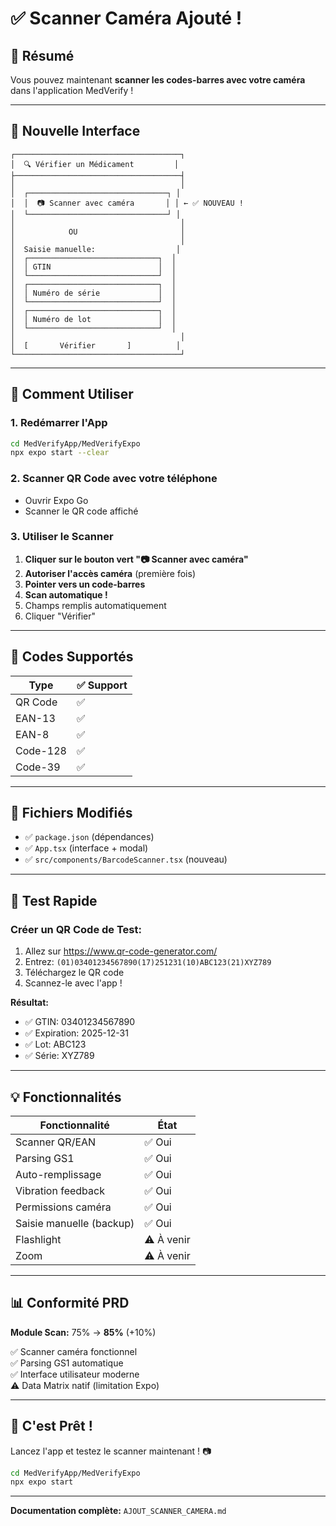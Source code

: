# ✅ Scanner Caméra Ajouté !

## 🎯 Résumé

Vous pouvez maintenant **scanner les codes-barres avec votre caméra** dans l'application MedVerify !

---

## 📸 Nouvelle Interface

```
┌─────────────────────────────────────┐
│  🔍 Vérifier un Médicament         │
├─────────────────────────────────────┤
│                                     │
│  ┌───────────────────────────────┐ │
│  │  📷 Scanner avec caméra       │ │ ← ✅ NOUVEAU !
│  └───────────────────────────────┘ │
│                                     │
│            OU                       │
│                                     │
│  Saisie manuelle:                  │
│  ┌─────────────────────────────┐  │
│  │ GTIN                        │  │
│  └─────────────────────────────┘  │
│  ┌─────────────────────────────┐  │
│  │ Numéro de série             │  │
│  └─────────────────────────────┘  │
│  ┌─────────────────────────────┐  │
│  │ Numéro de lot               │  │
│  └─────────────────────────────┘  │
│                                     │
│  [       Vérifier       ]          │
└─────────────────────────────────────┘
```

---

## 🚀 Comment Utiliser

### 1. Redémarrer l'App

```bash
cd MedVerifyApp/MedVerifyExpo
npx expo start --clear
```

### 2. Scanner QR Code avec votre téléphone

- Ouvrir Expo Go
- Scanner le QR code affiché

### 3. Utiliser le Scanner

1. **Cliquer sur le bouton vert "📷 Scanner avec caméra"**
2. **Autoriser l'accès caméra** (première fois)
3. **Pointer vers un code-barres**
4. **Scan automatique !**
5. Champs remplis automatiquement
6. Cliquer "Vérifier"

---

## 📱 Codes Supportés

| Type     | ✅ Support |
| -------- | ---------- |
| QR Code  | ✅         |
| EAN-13   | ✅         |
| EAN-8    | ✅         |
| Code-128 | ✅         |
| Code-39  | ✅         |

---

## 📂 Fichiers Modifiés

- ✅ `package.json` (dépendances)
- ✅ `App.tsx` (interface + modal)
- ✅ `src/components/BarcodeScanner.tsx` (nouveau)

---

## 🧪 Test Rapide

### Créer un QR Code de Test:

1. Allez sur https://www.qr-code-generator.com/
2. Entrez: `(01)03401234567890(17)251231(10)ABC123(21)XYZ789`
3. Téléchargez le QR code
4. Scannez-le avec l'app !

**Résultat:**

- ✅ GTIN: 03401234567890
- ✅ Expiration: 2025-12-31
- ✅ Lot: ABC123
- ✅ Série: XYZ789

---

## 💡 Fonctionnalités

| Fonctionnalité           | État       |
| ------------------------ | ---------- |
| Scanner QR/EAN           | ✅ Oui     |
| Parsing GS1              | ✅ Oui     |
| Auto-remplissage         | ✅ Oui     |
| Vibration feedback       | ✅ Oui     |
| Permissions caméra       | ✅ Oui     |
| Saisie manuelle (backup) | ✅ Oui     |
| Flashlight               | ⚠️ À venir |
| Zoom                     | ⚠️ À venir |

---

## 📊 Conformité PRD

**Module Scan:** 75% → **85%** (+10%)

✅ Scanner caméra fonctionnel  
✅ Parsing GS1 automatique  
✅ Interface utilisateur moderne  
⚠️ Data Matrix natif (limitation Expo)

---

## 🎉 C'est Prêt !

Lancez l'app et testez le scanner maintenant ! 📷

```bash
cd MedVerifyApp/MedVerifyExpo
npx expo start
```

---

**Documentation complète:** `AJOUT_SCANNER_CAMERA.md`




